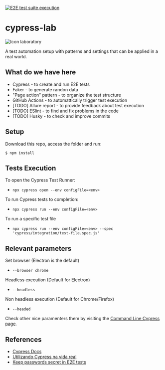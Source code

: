 [![E2E test suite execution](https://github.com/danilofeijo/cypress-lab/actions/workflows/node.js.yml/badge.svg)](https://github.com/danilofeijo/cypress-lab/actions/workflows/node.js.yml)

# cypress-lab
![Icon laboratory][lab-icon]

A test automation setup with patterns and settings that can be applied in a real world.

## What do we have here
* Cypress - to create and run E2E tests
* Faker - to generate randon data
* "Page action" pattern - to organize the test structure
* GitHub Actions - to automattically trigger test execution
* [TODO] Allure report - to provide feedback about test execution
* [TODO] ESlint - to find and fix problems in the code
* [TODO] Husky - to check and improve commits

## Setup
Download this repo, access the folder and run:

`$ npm install`

## Tests Execution

To open the Cypress Test Runner:
* `npx cypress open --env configFile=<env>`

To run Cypress tests to completion:
* `npx cypress run --env configFile=<env>`

To run a specific test file
* `npx cypress run --env configFile=<env> --spec 'cypress/integration/test-file.spec.js'`

## Relevant parameters

Set browser (Electron is the default)
* `--browser chrome`

Headless execution (Default for Electron)
* `--headless`

Non headless execution (Default for Chrome/Firefox)
* `--headed`

Check other nice paramenters them by visiting the [Command Line Cypress page][1].

## References

* [Cypress Docs][4]
* [Utilizando Cypress na vida real][2]
* [Keep passwords secret in E2E tests][3]


<!-- Links list -->
[lab-icon]: https://image.flaticon.com/icons/png/128/1157/1157001.png
[1]: https://docs.cypress.io/guides/guides/command-line#Commands
[2]: https://medium.com/testbean/utilizando-cypress-na-vida-real-a93eec549128
[3]: https://glebbahmutov.com/blog/keep-passwords-secret-in-e2e-tests/
[4]: https://docs.cypress.io/guides/
